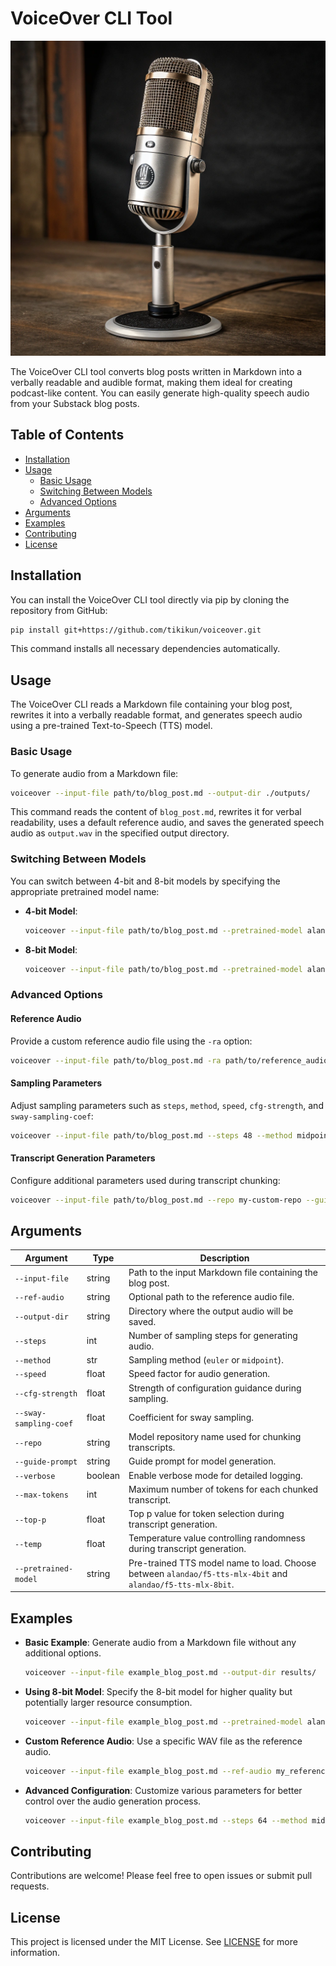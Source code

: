 # VoiceOver CLI Tool
![Voiceover](./a-microphone.png "Voiceover")

The VoiceOver CLI tool converts blog posts written in Markdown into a verbally readable and audible format, making them ideal for creating podcast-like content. You can easily generate high-quality speech audio from your Substack blog posts.

## Table of Contents

- [Installation](#installation)
- [Usage](#usage)
  - [Basic Usage](#basic-usage)
  - [Switching Between Models](#switching-between-models)
  - [Advanced Options](#advanced-options)
- [Arguments](#arguments)
- [Examples](#examples)
- [Contributing](#contributing)
- [License](#license)

## Installation

You can install the VoiceOver CLI tool directly via pip by cloning the repository from GitHub:

```bash
pip install git+https://github.com/tikikun/voiceover.git
```

This command installs all necessary dependencies automatically.

## Usage

The VoiceOver CLI reads a Markdown file containing your blog post, rewrites it into a verbally readable format, and generates speech audio using a pre-trained Text-to-Speech (TTS) model.

### Basic Usage

To generate audio from a Markdown file:

```bash
voiceover --input-file path/to/blog_post.md --output-dir ./outputs/
```

This command reads the content of `blog_post.md`, rewrites it for verbal readability, uses a default reference audio, and saves the generated speech audio as `output.wav` in the specified output directory.

### Switching Between Models

You can switch between 4-bit and 8-bit models by specifying the appropriate pretrained model name:

- **4-bit Model**:

  ```bash
  voiceover --input-file path/to/blog_post.md --pretrained-model alandao/f5-tts-mlx-4bit --output-dir ./outputs/
  ```

- **8-bit Model**:

  ```bash
  voiceover --input-file path/to/blog_post.md --pretrained-model alandao/f5-tts-mlx-8bit --output-dir ./outputs/
  ```

### Advanced Options

#### Reference Audio

Provide a custom reference audio file using the `-ra` option:

```bash
voiceover --input-file path/to/blog_post.md -ra path/to/reference_audio.wav --output-dir ./outputs/
```

#### Sampling Parameters

Adjust sampling parameters such as `steps`, `method`, `speed`, `cfg-strength`, and `sway-sampling-coef`:

```bash
voiceover --input-file path/to/blog_post.md --steps 48 --method midpoint --speed 1.2 --cfg-strength 2.5 --sway-sampling-coef -1.5 --output-dir ./outputs/
```

#### Transcript Generation Parameters

Configure additional parameters used during transcript chunking:

```bash
voiceover --input-file path/to/blog_post.md --repo my-custom-repo --guide-prompt "Custom guide prompt." --verbose --max-tokens 15000 --top-p 0.9 --temp 0.5 --output-dir ./outputs/
```

## Arguments

| Argument               | Type     | Description                                                                 |
|------------------------|----------|-----------------------------------------------------------------------------|
| `--input-file`         | string   | Path to the input Markdown file containing the blog post.                   |
| `--ref-audio`          | string   | Optional path to the reference audio file.                                  |
| `--output-dir`         | string   | Directory where the output audio will be saved.                             |
| `--steps`              | int      | Number of sampling steps for generating audio.                              |
| `--method`             | str      | Sampling method (`euler` or `midpoint`).                                    |
| `--speed`              | float    | Speed factor for audio generation.                                          |
| `--cfg-strength`       | float    | Strength of configuration guidance during sampling.                         |
| `--sway-sampling-coef` | float    | Coefficient for sway sampling.                                              |
| `--repo`               | string   | Model repository name used for chunking transcripts.                        |
| `--guide-prompt`       | string   | Guide prompt for model generation.                                        |
| `--verbose`            | boolean  | Enable verbose mode for detailed logging.                                   |
| `--max-tokens`         | int      | Maximum number of tokens for each chunked transcript.                       |
| `--top-p`              | float    | Top p value for token selection during transcript generation.                 |
| `--temp`               | float    | Temperature value controlling randomness during transcript generation.        |
| `--pretrained-model`   | string   | Pre-trained TTS model name to load. Choose between `alandao/f5-tts-mlx-4bit` and `alandao/f5-tts-mlx-8bit`.|

## Examples

- **Basic Example**: Generate audio from a Markdown file without any additional options.

  ```bash
  voiceover --input-file example_blog_post.md --output-dir results/
  ```

- **Using 8-bit Model**: Specify the 8-bit model for higher quality but potentially larger resource consumption.

  ```bash
  voiceover --input-file example_blog_post.md --pretrained-model alandao/f5-tts-mlx-8bit --output-dir results/
  ```

- **Custom Reference Audio**: Use a specific WAV file as the reference audio.

  ```bash
  voiceover --input-file example_blog_post.md --ref-audio my_reference_audio.wav --output-dir results/
  ```

- **Advanced Configuration**: Customize various parameters for better control over the audio generation process.

  ```bash
  voiceover --input-file example_blog_post.md --steps 64 --method midpoint --speed 1.5 --cfg-strength 2.8 --sway-sampling-coef -2.0 --output-dir results/
  ```

## Contributing

Contributions are welcome! Please feel free to open issues or submit pull requests.

## License

This project is licensed under the MIT License. See [LICENSE](LICENSE) for more information.

